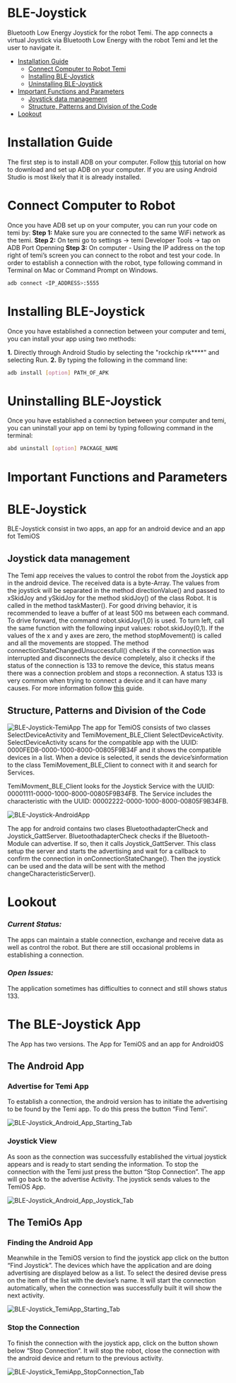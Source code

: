 # BLE-Joystick
Bluetooth Low Energy Joystick for the robot Temi. The app connects a virtual Joystick via Bluetooth Low Energy with the robot Temi and let the user to navigate it. 

- [Installation Guide](https://github.com/ulygrz/BLE-Joystick#installation-guide)
	- [Connect Computer to Robot Temi](https://github.com/ulygrz/BLE-Joystick#connect-computer-to-robot)
	- [Installing BLE-Joystick](https://github.com/ulygrz/BLE-Joystick#uninstalling-ble-joystick)
	- [Uninstalling BLE-Joystick](https://github.com/ulygrz/BLE-Joystick#uninstalling-ble-Joystick)
- [Important Functions and Parameters](https://github.com/ulygrz/BLE-Joystick#important-functions-and-parameters)
	- [Joystick data management ](https://github.com/ulygrz/BLE-Joystick#joystick-data-management)
	- [Structure, Patterns and Division of the Code](https://github.com/ulygrz/BLE-Joystick#structure-patterns-and-division-of-the-code)
- [Lookout](https://github.com/ulygrz/BLE-Joystick#lookout)


# **Installation Guide**
The first step is to install ADB on your computer. Follow [this](https://www.xda-developers.com/install-adb-windows-macos-linux) tutorial on how to download and set up ADB on your computer.
If you are using Android Studio is most likely that it is already installed.

# Connect Computer to Robot
Once you have ADB set up on your computer, you can run your code on temi by:
**Step 1:** Make sure you are connected to the same WiFi network as the temi.
**Step 2:** On temi go to settings -> temi Developer Tools -> tap on ADB Port Openning
**Step 3:** On computer - Using the IP address on the top right of temi’s screen you can connect to the robot and test your code. In order to establish a connection with the robot, type following command in Terminal on Mac or Command Prompt on Windows.

```sh
adb connect <IP_ADDRESS>:5555
```

# Installing BLE-Joystick
Once you have established a connection between your computer and temi, you can install your app using two methods:

**1.** Directly through Android Studio by selecting the "rockchip rk****" and selecting Run.
**2.** By typing the following in the command line:

```sh
adb install [option] PATH_OF_APK
```

# Uninstalling BLE-Joystick
Once you have established a connection between your computer and temi, you can uninstall your app on temi by typing following command in the terminal:

```sh
abd uninstall [option] PACKAGE_NAME
```

# **Important Functions and Parameters**

# BLE-Joystick

BLE-Joystick consist in two apps, an app for an android device and an app fot TemiOS 

## Joystick data management
The Temi app receives the values to control the robot from the Joystick app in the android device. The received data is a byte-Array. The values from the joystick will be separated in the method directionValue() and passed to xSkidJoy and ySkidJoy for the method skidJoy() of the class Robot. It is called in the method taskMaster(). For good driving behavior, it is recommended to leave a buffer of at least 500 ms between each command. To drive forward, the command robot.skidJoy(1,0) is used. To turn left, call the same function with the following input values: robot.skidJoy(0,1). If the values of the x and y axes are zero, the method stopMovement() is called and all the movements are stopped.
The method connectionStateChangedUnsuccessfull() checks if the connection was interrupted and disconnects the device completely, also it checks if the status of the connection is 133 to remove the device, this status means there was a connection problem and stops a reconnection. A status 133 is very common when trying to connect a device and it can have many causes.
For more information follow [this](https://medium.com/@martijn.van.welie/making-android-ble-work-part-2-47a3cdaade07) guide.

## Structure, Patterns and Division of the Code
![BLE-Joystick-TemiApp](Images/BLE_Joystick_AndroidApp_structure.jpg)
The app for TemiOS consists of two classes SelectDeviceActivity and TemiMovement_BLE_Client 
SelectDeviceActivity. SelectDeviceActivity scans for the compatible app with the UUID: 0000FED8-0000-1000-8000-00805F9B34F and it shows the compatible devices in a list. When a device is selected, it sends the device’sinformation to the class TemiMovement_BLE_Client to connect with it and search for Services. 

TemiMovment_BLE_Client looks for the Joystick Service with the UUID: 00001111-0000-1000-8000-00805F9B34FB. The Service includes the characteristic with the UUID: 00002222-0000-1000-8000-00805F9B34FB.

![BLE-Joystick-AndroidApp](Images/BLE_Joystick_AndroidApp_structure.jpg)

The app for android contains two clases BluetoothadapterCheck and Joystick_GattServer. 
BluetoothadapterCheck checks if the Bluetooth-Module can advertise. If so, then it calls Joystick_GattServer. This class setup the server and starts the advertising and wait for a callback to confirm the connection in onConnectionStateChange(). Then the joystick can be used and the data will be sent with the method changeCharacteristicServer(). 

# **Lookout** 

### _Current Status:_

The apps can maintain a stable connection, exchange and receive data as well as control the robot. But there are still occasional problems in establishing a connection.

### _Open Issues:_

The application sometimes has difficulties to connect and still shows status 133. 

# The BLE-Joystick App
The App has two versions. The App for TemiOS and an app for AndroidOS

## The Android App
### Advertise for Temi App
To establish a connection, the android version has to initiate the advertising to be found by the Temi app. To do this press the button “Find Temi”.

![BLE-Joystick_Android_App_Starting_Tab](Images/AndroidApp_starting_tab.jpg)

### Joystick View
As soon as the connection was successfully established the virtual joystick appears and is ready to start sending the information.
To stop the connection with the Temi just press the button “Stop Connection”. The app will go back to the advertise Activity.
The joystick sends values to the TemiOS App.

![BLE-Joystick_Android_App_Joystick_Tab](Images/AndroidApp_Joystick_tab.jpg)

## The TemiOs App
### Finding the Android App
Meanwhile in the TemiOS version to find the joystick app click on the button “Find Joystick”. The devices which have the application and are doing advertising are displayed below as a list.
To select the desired devise press on the item of the list with the devise’s name. It will start the connection automatically, when the connection was successfully built it will show the next activity.

![BLE-Joystick_TemiApp_Starting_Tab](Images/TemiApp_starting_tab.jpg)

### Stop the Connection
To finish the connection with the joystick app, click on the button shown below “Stop Connection”. It will stop the robot, close the connection with the android device and return to the previous activity.

![BLE-Joystick_TemiApp_StopConnection_Tab](Images/TemiApp_StopConnection_tab.jpg)
